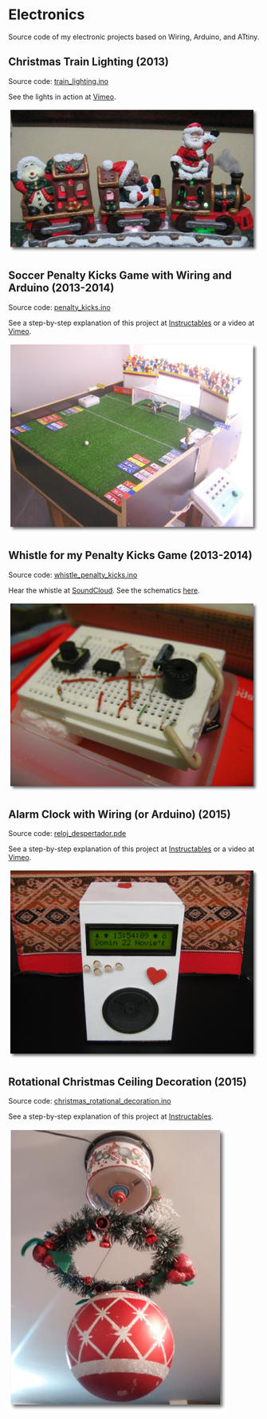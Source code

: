 # Electronics
Source code of my electronic projects based on Wiring, Arduino, and ATtiny.

## Christmas Train Lighting (2013) 
Source code: [train_lighting.ino](https://github.com/gacarrillor/electronics/blob/master/train_lighting.ino)

See the lights in action at [Vimeo](https://vimeo.com/99495057).

![Train][1]

## Soccer Penalty Kicks Game with Wiring and Arduino (2013-2014) 
Source code: [penalty_kicks.ino](https://github.com/gacarrillor/electronics/blob/master/penalty_kicks.ino)

See a step-by-step explanation of this project at [Instructables](http://www.instructables.com/id/Soccer-Penalty-Kicks-Game-with-Wiring-and-Arduino/) or a video at [Vimeo](https://vimeo.com/97609269).

![Game][3]

## Whistle for my Penalty Kicks Game (2013-2014) 
Source code: [whistle_penalty_kicks.ino](https://github.com/gacarrillor/electronics/blob/master/whistle_penalty_kicks.ino)

Hear the whistle at [SoundCloud](https://soundcloud.com/germap/whistle). See the schematics [here](https://github.com/gacarrillor/electronics/blob/master/diagrams/Pito_con_led_bb.png).

![Whistle][4]

## Alarm Clock with Wiring (or Arduino) (2015) 
Source code: [reloj_despertador.pde](https://github.com/gacarrillor/electronics/blob/master/reloj_despertador.pde)

See a step-by-step explanation of this project at [Instructables](http://www.instructables.com/id/Alarm-clock-with-Wiring-or-Arduino/) or a video at [Vimeo](https://vimeo.com/138942370).

![Clock][2]

## Rotational Christmas Ceiling Decoration (2015) 
Source code: [christmas_rotational_decoration.ino](https://github.com/gacarrillor/electronics/blob/master/christmas_rotational_decoration.ino)

See a step-by-step explanation of this project at [Instructables](http://www.instructables.com/id/Rotational-Christmas-Ceiling-Decoration/).

![Rotational][5]


[1]: https://github.com/gacarrillor/electronics/blob/master/imgs/luces_tren2_mod.png
[2]: https://github.com/gacarrillor/electronics/blob/master/imgs/IMG_3966_mod.png
[3]: https://github.com/gacarrillor/electronics/blob/master/imgs/IMG_3602_mod.png
[4]: https://github.com/gacarrillor/electronics/blob/master/imgs/pito_1_mod.png
[5]: https://github.com/gacarrillor/electronics/blob/master/imgs/PhotoGrid_1450960908920_mod.png

